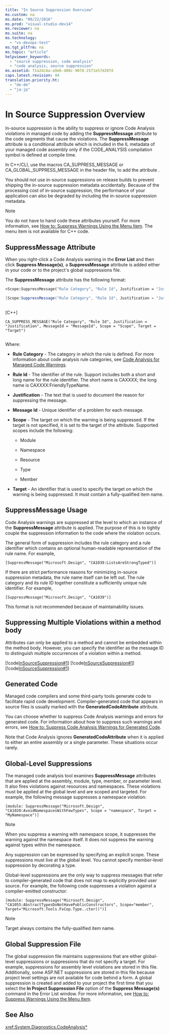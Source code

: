 ```yaml
---
title: "In Source Suppression Overview"
ms.custom: na
ms.date: "09/22/2016"
ms.prod: "visual-studio-dev14"
ms.reviewer: na
ms.suite: na
ms.technology: 
  - "vs-devops-test"
ms.tgt_pltfrm: na
ms.topic: "article"
helpviewer_keywords: 
  - "source suppression, code analysis"
  - "code analysis, source suppression"
ms.assetid: f1a2dc6a-a9eb-408c-9078-2571e57d207d
caps.latest.revision: 44
translation.priority.ht: 
  - "de-de"
  - "ja-jp"
---
```

# In Source Suppression Overview
In-source suppression is the ability to suppress or ignore Code Analysis violations in managed code by adding the **SuppressMessage** attribute to the code segments that cause the violations. The **SuppressMessage** attribute is a conditional attribute which is included in the IL metadata of your managed code assembly only if the CODE_ANALYSIS compilation symbol is defined at compile time.  
  
 In C++/CLI, use the macros CA_SUPPRESS_MESSAGE or CA_GLOBAL_SUPPRESS_MESSAGE in the header file,  to add the attribute .  
  
 You should not use in-source suppressions on release builds to prevent shipping the in-source suppression metadata accidentally. Because of the processing cost of in-source suppression, the performance of your application can also be degraded by including the in-source suppression metadata.  
  
> [!NOTE]
>  You do not have to hand code these attributes yourself. For more information, see [How to: Suppress Warnings Using the Menu Item](../vs140/how-to--suppress-warnings-by-using-the-menu-item.md). The menu item is not available for C++ code.  
  
## SuppressMessage Attribute  
 When you right-click a Code Analysis warning in the **Error List** and then click **Suppress Message(s)**, a **SuppressMessage** attribute is added either in your code or to the project's global suppressions file.  
  
 The **SuppressMessage** attribute has the following format:  
  
```vb  
<Scope:SuppressMessage("Rule Category", "Rule Id", Justification = "Justification", MessageId = "MessageId", Scope = "Scope", Target = "Target")>  
```  
  
```c#  
[Scope:SuppressMessage("Rule Category", "Rule Id", Justification = "Justification", MessageId = "MessageId", Scope = "Scope", Target = "Target")]  
  
```  
  
 [C++]  
  
```  
CA_SUPPRESS_MESSAGE("Rule Category", "Rule Id", Justification = "Justification", MessageId = "MessageId", Scope = "Scope", Target = "Target")  
  
```  
  
 Where:  
  
-   **Rule Category** - The category in which the rule is defined. For more information about code analysis rule categories, see [Code Analysis for Managed Code Warnings](../vs140/code-analysis-for-managed-code-warnings.md).  
  
-   **Rule Id** - The identifier of the rule. Support includes both a short and long name for the rule identifier. The short name is CAXXXX; the long name is CAXXXX:FriendlyTypeName.  
  
-   **Justification** - The text that is used to document the reason for suppressing the message.  
  
-   **Message Id** - Unique identifier of a problem for each message.  
  
-   **Scope** - The target on which the warning is being suppressed. If the target is not specified, it is set to the target of the attribute. Supported scopes include the following:  
  
    -   Module  
  
    -   Namespace  
  
    -   Resource  
  
    -   Type  
  
    -   Member  
  
-   **Target** - An identifier that is used to specify the target on which the warning is being suppressed. It must contain a fully-qualified item name.  
  
## SuppressMessage Usage  
 Code Analysis warnings are suppressed at the level to which an instance of the **SuppressMessage** attribute is applied. The purpose of this is to tightly couple the suppression information to the code where the violation occurs.  
  
 The general form of suppression includes the rule category and a rule identifier which contains an optional human-readable representation of the rule name. For example,  
  
 `[SuppressMessage("Microsoft.Design", "CA1039:ListsAreStrongTyped")]`  
  
 If there are strict performance reasons for minimizing in-source suppression metadata, the rule name itself can be left out. The rule category and its rule ID together constitute a sufficiently unique rule identifier. For example,  
  
 `[SuppressMessage("Microsoft.Design", "CA1039")]`  
  
 This format is not recommended because of maintainability issues.  
  
## Suppressing Multiple Violations within a method body  
 Attributes can only be applied to a method and cannot be embedded within the method body. However, you can specify the identifier as the message ID to distinguish multiple occurrences of a violation within a method.  
  
 [!code[InSourceSuppression#1](../vs140/codesnippet/CPP/in-source-suppression-overview_1.cpp)]
[!code[InSourceSuppression#1](../vs140/codesnippet/VisualBasic/in-source-suppression-overview_1.vb)]
[!code[InSourceSuppression#1](../vs140/codesnippet/CSharp/in-source-suppression-overview_1.cs)]  
  
## Generated Code  
 Managed code compilers and some third-party tools generate code to facilitate rapid code development. Compiler-generated code that appears in source files is usually marked with the **GeneratedCodeAttribute** attribute.  
  
 You can choose whether to suppress Code Analysis warnings and errors for generated code. For information about how to suppress such warnings and errors, see [How to: Suppress Code Analysis Warnings for Generated Code](../vs140/how-to--suppress-code-analysis-warnings-for-generated-code.md).  
  
 Note that Code Analysis ignores **GeneratedCodeAttribute** when it is applied to either an entire assembly or a single parameter. These situations occur rarely.  
  
## Global-Level Suppressions  
 The managed code analysis tool examines **SuppressMessage** attributes that are applied at the assembly, module, type, member, or parameter level. It also fires violations against resources and namespaces. These violations must be applied at the global level and are scoped and targeted. For example, the following message suppresses a namespace violation:  
  
 `[module: SuppressMessage("Microsoft.Design", "CA1020:AvoidNamespacesWithFewTypes", Scope = "namespace", Target = "MyNamespace")]`  
  
> [!NOTE]
>  When you suppress a warning with namespace scope, it suppresses the warning against the namespace itself. It does not suppress the warning against types within the namespace.  
  
 Any suppression can be expressed by specifying an explicit scope. These suppressions must live at the global level. You cannot specify member-level suppression by decorating a type.  
  
 Global-level suppressions are the only way to suppress messages that refer to compiler-generated code that does not map to explicitly provided user source. For example, the following code suppresses a violation against a compiler-emitted constructor:  
  
 `[module: SuppressMessage("Microsoft.Design", "CA1055:AbstractTypesDoNotHavePublicConstructors", Scope="member", Target="Microsoft.Tools.FxCop.Type..ctor()")]`  
  
> [!NOTE]
>  Target always contains the fully-qualified item name.  
  
## Global Suppression File  
 The global suppression file maintains suppressions that are either global-level suppressions or suppressions that do not specify a target. For example, suppressions for assembly level violations are stored in this file. Additionally, some ASP.NET suppressions are stored in this file because project level settings are not available for code behind a form. A global suppression is created and added to your project the first time that you select the **In Project Suppression File** option of the **Suppress Message(s)** command in the Error List window. For more information, see [How to: Suppress Warnings Using the Menu Item](../vs140/how-to--suppress-warnings-by-using-the-menu-item.md).  
  
## See Also  
 <xref:System.Diagnostics.CodeAnalysis*>